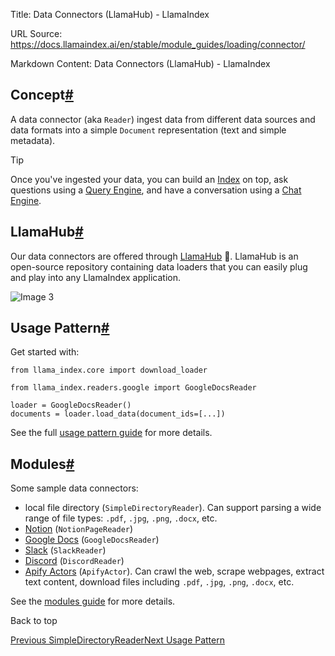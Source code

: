 Title: Data Connectors (LlamaHub) - LlamaIndex

URL Source: https://docs.llamaindex.ai/en/stable/module_guides/loading/connector/

Markdown Content:
Data Connectors (LlamaHub) - LlamaIndex


Concept[#](https://docs.llamaindex.ai/en/stable/module_guides/loading/connector/#concept "Permanent link")
----------------------------------------------------------------------------------------------------------

A data connector (aka `Reader`) ingest data from different data sources and data formats into a simple `Document` representation (text and simple metadata).

Tip

Once you've ingested your data, you can build an [Index](https://docs.llamaindex.ai/en/stable/module_guides/indexing/) on top, ask questions using a [Query Engine](https://docs.llamaindex.ai/en/stable/module_guides/deploying/query_engine/), and have a conversation using a [Chat Engine](https://docs.llamaindex.ai/en/stable/module_guides/deploying/chat_engines/).

LlamaHub[#](https://docs.llamaindex.ai/en/stable/module_guides/loading/connector/#llamahub "Permanent link")
------------------------------------------------------------------------------------------------------------

Our data connectors are offered through [LlamaHub](https://llamahub.ai/) 🦙. LlamaHub is an open-source repository containing data loaders that you can easily plug and play into any LlamaIndex application.

![Image 3](https://docs.llamaindex.ai/en/stable/_static/data_connectors/llamahub.png)

Usage Pattern[#](https://docs.llamaindex.ai/en/stable/module_guides/loading/connector/#usage-pattern "Permanent link")
----------------------------------------------------------------------------------------------------------------------

Get started with:

```
from llama_index.core import download_loader

from llama_index.readers.google import GoogleDocsReader

loader = GoogleDocsReader()
documents = loader.load_data(document_ids=[...])
```

See the full [usage pattern guide](https://docs.llamaindex.ai/en/stable/module_guides/loading/connector/usage_pattern/) for more details.

Modules[#](https://docs.llamaindex.ai/en/stable/module_guides/loading/connector/#modules "Permanent link")
----------------------------------------------------------------------------------------------------------

Some sample data connectors:

*   local file directory (`SimpleDirectoryReader`). Can support parsing a wide range of file types: `.pdf`, `.jpg`, `.png`, `.docx`, etc.
*   [Notion](https://developers.notion.com/) (`NotionPageReader`)
*   [Google Docs](https://developers.google.com/docs/api) (`GoogleDocsReader`)
*   [Slack](https://api.slack.com/) (`SlackReader`)
*   [Discord](https://discord.com/developers/docs/intro) (`DiscordReader`)
*   [Apify Actors](https://llamahub.ai/l/apify-actor) (`ApifyActor`). Can crawl the web, scrape webpages, extract text content, download files including `.pdf`, `.jpg`, `.png`, `.docx`, etc.

See the [modules guide](https://docs.llamaindex.ai/en/stable/module_guides/loading/connector/modules/) for more details.

Back to top

[Previous SimpleDirectoryReader](https://docs.llamaindex.ai/en/stable/module_guides/loading/simpledirectoryreader/)[Next Usage Pattern](https://docs.llamaindex.ai/en/stable/module_guides/loading/connector/usage_pattern/)
